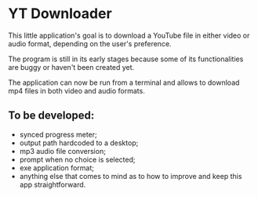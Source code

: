 # YT Downloader

This little application's goal is to download a YouTube file in either video or audio format, depending on the user's preference.

The program is still in its early stages because some of its functionalities are buggy or haven't been created yet.

The application can now be run from a terminal and allows to download mp4 files in both video and audio formats.

## To be developed:

- synced progress meter;
- output path hardcoded to a desktop;
- mp3 audio file conversion;
- prompt when no choice is selected;
- exe application format;
- anything else that comes to mind as to how to improve and keep this app straightforward.